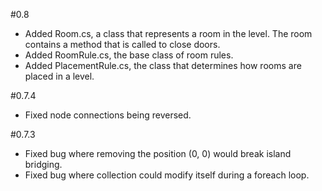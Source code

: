 #0.8
- Added Room.cs, a class that represents a room in the level. The room contains a method that is called to close doors.
- Added RoomRule.cs, the base class of room rules.
- Added PlacementRule.cs, the class that determines how rooms are placed in a level.

#0.7.4
- Fixed node connections being reversed.

#0.7.3
- Fixed bug where removing the position (0, 0) would break island bridging.
- Fixed bug where collection could modify itself during a foreach loop.